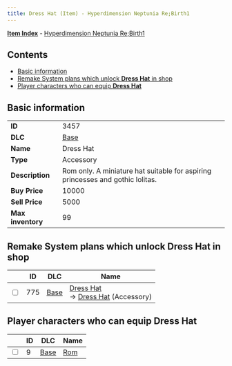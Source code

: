 ```yaml
---
title: Dress Hat (Item) - Hyperdimension Neptunia Re;Birth1
---
```


[**Item Index**](/neptunia/rb1/item/index.html) - [Hyperdimension Neptunia Re;Birth1](/neptunia/rb1)

## Contents

- [Basic information](#basic-information)
- [Remake System plans which unlock **Dress Hat** in shop](#remake-system-plans-which-unlock-dress-hat-in-shop)
- [Player characters who can equip **Dress Hat**](#player-characters-who-can-equip-dress-hat)
## Basic information

|   |   |
| -- | -- |
| **ID** | 3457 |
| **DLC** | [Base](/neptunia/rb1/dlc/1-base.html) |
| **Name** | Dress Hat |
| **Type** | Accessory |
| **Description** | Rom only. A miniature hat suitable for aspiring princesses and gothic lolitas. |
| **Buy Price** | 10000 |
| **Sell Price** | 5000 |
| **Max inventory** | 99 |


## Remake System plans which unlock **Dress Hat** in shop

|    | ID | DLC | Name |
| -- | -- | --- | ---- |
| <input type="checkbox" id="rb1-remake-1-775" class="trackbox" /> | 775 | [Base](/neptunia/rb1/dlc/1-base.html) | [Dress Hat](/neptunia/rb1/remake/1-775-dress-hat.html)<br /> → [Dress Hat](/neptunia/rb1/item/1-3457-dress-hat.html) (Accessory) |


## Player characters who can equip **Dress Hat**

|    | ID | DLC | Name |
| -- | -- | --- | ---- |
| <input type="checkbox" id="rb1-player-1-9" class="trackbox" /> | 9 | [Base](/neptunia/rb1/dlc/1-base.html) | [Rom](/neptunia/rb1/player/1-9-rom.html) |
